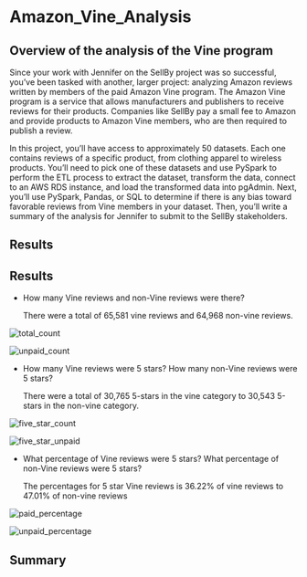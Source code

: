 # Amazon_Vine_Analysis


## Overview of the analysis of the Vine program
Since your work with Jennifer on the SellBy project was so successful, you’ve been tasked with another, larger project: analyzing Amazon reviews written by members of the paid Amazon Vine program. The Amazon Vine program is a service that allows manufacturers and publishers to receive reviews for their products. Companies like SellBy pay a small fee to Amazon and provide products to Amazon Vine members, who are then required to publish a review.

In this project, you’ll have access to approximately 50 datasets. Each one contains reviews of a specific product, from clothing apparel to wireless products. You’ll need to pick one of these datasets and use PySpark to perform the ETL process to extract the dataset, transform the data, connect to an AWS RDS instance, and load the transformed data into pgAdmin. Next, you’ll use PySpark, Pandas, or SQL to determine if there is any bias toward favorable reviews from Vine members in your dataset. Then, you’ll write a summary of the analysis for Jennifer to submit to the SellBy stakeholders.

## Results
## Results

- How many Vine reviews and non-Vine reviews were there?

    There were a total of 65,581 vine reviews and 64,968 non-vine reviews.

![total_count](https://user-images.githubusercontent.com/67697826/212340999-54e1b95b-4461-469c-9946-83b1c07ad2f6.png)

![unpaid_count](https://user-images.githubusercontent.com/67697826/212341023-01299ff5-19cf-4fec-9f45-01a731d81bb1.png)

- How many Vine reviews were 5 stars? How many non-Vine reviews were 5 stars?

    There were a total of 30,765 5-stars in the vine category to 30,543 5-stars in the non-vine category.
    
![five_star_count](https://user-images.githubusercontent.com/67697826/212341680-27a16a36-628b-445a-95b8-a88f0e2a7bdd.png)

![five_star_unpaid](https://user-images.githubusercontent.com/67697826/212341728-5c7f9c96-2fd8-4ce9-9268-52b0f18029e7.png)

- What percentage of Vine reviews were 5 stars? What percentage of non-Vine reviews were 5 stars?

    The percentages for 5 star Vine reviews is 36.22% of vine reviews to 47.01% of non-vine reviews
    
![paid_percentage](https://user-images.githubusercontent.com/67697826/212342986-0e5f3c56-5ab6-4cd6-83e8-91e36ed4302e.png)

![unpaid_percentage](https://user-images.githubusercontent.com/67697826/212343058-f8bc76b0-fb47-416c-b80a-85bacae90044.png)


## Summary

